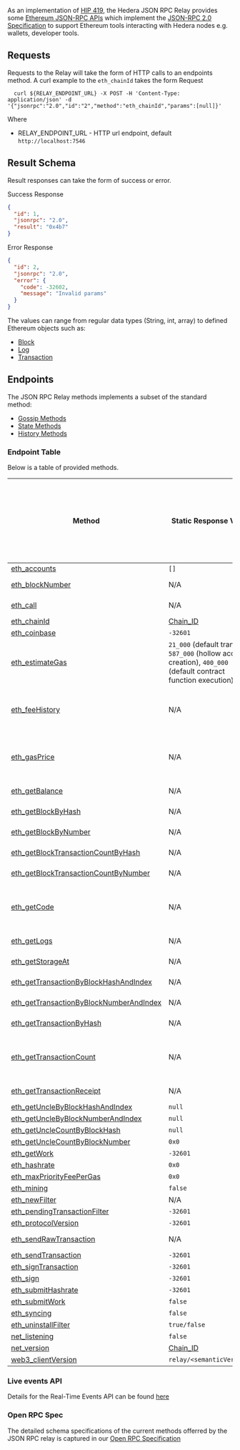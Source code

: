 As an implementation of [HIP 419](https://hips.hedera.com/hip/hip-482), the Hedera JSON RPC Relay provides some [Ethereum JSON-RPC APIs](https://ethereum.github.io/execution-apis/api-documentation/) which implement the [JSON-RPC 2.0 Specification](https://www.jsonrpc.org/specification) to support Ethereum tools interacting with Hedera nodes e.g. wallets, developer tools.

## Requests
Requests to the Relay will take the form of HTTP calls to an endpoints method.
A curl example to the `eth_chainId` takes the form
Request

```shell
  curl ${RELAY_ENDPOINT_URL} -X POST -H 'Content-Type: application/json' -d '{"jsonrpc":"2.0","id":"2","method":"eth_chainId","params":[null]}'
```

Where

- RELAY_ENDPOINT_URL - HTTP url endpoint, default `http://localhost:7546`

## Result Schema

Result responses can take the form of success or error.

Success Response

```json
{
  "id": 1,
  "jsonrpc": "2.0",
  "result": "0x4b7"
}
```

Error Response

```json
{
  "id": 2,
  "jsonrpc": "2.0",
  "error": {
    "code": -32602,
    "message": "Invalid params"
  }
}
```

The values can range from regular data types (String, int, array) to defined Ethereum objects such as:

- [Block](https://besu.hyperledger.org/en/stable/Reference/API-Objects/#block-object)
- [Log](https://besu.hyperledger.org/en/stable/Reference/API-Objects/#log-object)
- [Transaction](https://besu.hyperledger.org/en/stable/Reference/API-Objects/#transaction-object)

## Endpoints

The JSON RPC Relay methods implements a subset of the standard method:

- [Gossip Methods](https://ethereum.org/en/developers/docs/apis/json-rpc/#gossip-methods)
- [State Methods](https://ethereum.org/en/developers/docs/apis/json-rpc/#state_methods)
- [History Methods](https://ethereum.org/en/developers/docs/apis/json-rpc/#history_methods)

### Endpoint Table

Below is a table of provided methods.

| Method                                                                                                                                    | Static Response Value                     | Hedera Nodes (Relay Only, Mirror Node, Consensus Node, Both Nodes) |
|-------------------------------------------------------------------------------------------------------------------------------------------| ----------------------------------------- |--------------------------------------------------------------------|
| [eth_accounts](https://ethereum.org/en/developers/docs/apis/json-rpc/#eth_accounts)                                                       | `[]`                                      | N/A                                                                |
| [eth_blockNumber](https://ethereum.org/en/developers/docs/apis/json-rpc/#eth_blocknumber)                                                 | N/A                                       | Mirror Node                                                        |
| [eth_call](https://ethereum.org/en/developers/docs/apis/json-rpc/#eth_call)                                                               | N/A                                       | Consensus Node                                                     |
| [eth_chainId](https://besu.hyperledger.org/en/stable/Reference/API-Methods/#eth_chainid)                                                  | [Chain_ID](../README.md#configuration)    | Relay Only                                                         |
| [eth_coinbase](https://ethereum.org/en/developers/docs/apis/json-rpc/#eth_coinbase)                                                       | `-32601`                                  | N/A                                                                |
| [eth_estimateGas](https://ethereum.org/en/developers/docs/apis/json-rpc/#eth_estimategas)                                                 | `21_000` (default transfer), `587_000` (hollow account creation), `400_000` (default contract function execution)                                       | N/A                                                                |
| [eth_feeHistory](https://besu.hyperledger.org/en/stable/Reference/API-Methods/#eth_feehistory)                                            | N/A                                       | Mirror Node, Consensus Node backup                                 |
| [eth_gasPrice](https://ethereum.org/en/developers/docs/apis/json-rpc/#eth_gasprice)                                                       | N/A                                       | Mirror Node, Consensus Node backup                                 |
| [eth_getBalance](https://ethereum.org/en/developers/docs/apis/json-rpc/#eth_getbalance)                                                   | N/A                                       | Mirror Node                                                        |
| [eth_getBlockByHash](https://ethereum.org/en/developers/docs/apis/json-rpc/#eth_getblockbyhash)                                           | N/A                                       | Mirror Node                                                        |
| [eth_getBlockByNumber](https://ethereum.org/en/developers/docs/apis/json-rpc/#eth_getblockbynumber)                                       | N/A                                       | Mirror Node                                                        |
| [eth_getBlockTransactionCountByHash](https://ethereum.org/en/developers/docs/apis/json-rpc/#eth_getblocktransactioncountbyhash)           | N/A                                       | Mirror Node                                                        |
| [eth_getBlockTransactionCountByNumber](https://ethereum.org/en/developers/docs/apis/json-rpc/#eth_getblocktransactioncountbynumber)       | N/A                                       | Mirror Node                                                        |
| [eth_getCode](https://besu.hyperledger.org/en/stable/Reference/API-Methods/#eth_getCode)                                                  | N/A    | Mirror Node, Consensus Node backup                                 |
| [eth_getLogs](https://ethereum.org/en/developers/docs/apis/json-rpc/#eth_getlogs)                                                         | N/A                                       | Mirror Node                                                        |
| [eth_getStorageAt](https://ethereum.org/en/developers/docs/apis/json-rpc/#eth_getStorageAt)                                               | N/A                                       | Mirror Node                                                        |
| [eth_getTransactionByBlockHashAndIndex](https://ethereum.org/en/developers/docs/apis/json-rpc/#eth_gettransactionbyblockhashandindex)     | N/A                                       | Mirror Node                                                        |
| [eth_getTransactionByBlockNumberAndIndex](https://ethereum.org/en/developers/docs/apis/json-rpc/#eth_gettransactionbyblocknumberandindex) | N/A                                       | Mirror Node                                                        |
| [eth_getTransactionByHash](https://ethereum.org/en/developers/docs/apis/json-rpc/#eth_gettransactionbyhash)                               | N/A                                       | Mirror Node                                                        |
| [eth_getTransactionCount](https://ethereum.org/en/developers/docs/apis/json-rpc/#eth_gettransactioncount)                                 | N/A                                       | Mirror Node, Consensus Node backup                                 |
| [eth_getTransactionReceipt](https://ethereum.org/en/developers/docs/apis/json-rpc/#eth_gettransactionreceipt)                             | N/A                                       | Mirror Node                                                        
| [eth_getUncleByBlockHashAndIndex](https://ethereum.org/en/developers/docs/apis/json-rpc/#eth_getunclebyblockhashandindex)                 | `null`                                    | N/A                                                                |
| [eth_getUncleByBlockNumberAndIndex](https://ethereum.org/en/developers/docs/apis/json-rpc/#eth_getunclebyblocknumberandindex)             | `null`                                    | N/A                                                                |
| [eth_getUncleCountByBlockHash](https://ethereum.org/en/developers/docs/apis/json-rpc/#eth_getunclecountbyblockhash)                       | `null`                                    | N/A                                                                |
| [eth_getUncleCountByBlockNumber](https://ethereum.org/en/developers/docs/apis/json-rpc/#eth_getunclecountbyblocknumber)                   | `0x0`                                     | N/A                                                                |
| [eth_getWork](https://ethereum.org/en/developers/docs/apis/json-rpc/#eth_getwork)                                                         | `-32601`                                  | N/A                                                                |
| [eth_hashrate](https://ethereum.org/en/developers/docs/apis/json-rpc/#eth_hashrate)                                                       | `0x0`                                     | N/A                                                                |
| [eth_maxPriorityFeePerGas](https://docs.alchemy.com/reference/eth-maxpriorityfeepergas)                                                   | `0x0`                                   | N/A                                                                |
| [eth_mining](https://ethereum.org/en/developers/docs/apis/json-rpc/#eth_mining)                                                           | `false`                                   | N/A                                                                |
| [eth_newFilter](https://ethereum.org/en/developers/docs/apis/json-rpc/#eth_newfilter)                                                     | N/A                                                                                                               | N/A                                                                |
| [eth_pendingTransactionFilter](https://ethereum.org/en/developers/docs/apis/json-rpc/#eth_newpendingtransactionfilter)                    | `-32601`                                  | N/A                                                                |
| [eth_protocolVersion](https://ethereum.org/en/developers/docs/apis/json-rpc/#eth_protocolversion)                                         | `-32601`                                  | N/A                                                                |
| [eth_sendRawTransaction](https://ethereum.org/en/developers/docs/apis/json-rpc/#eth_sendrawtransaction)                                   | N/A                                       | Consensus Node                                                     |
| [eth_sendTransaction](https://ethereum.org/en/developers/docs/apis/json-rpc/#eth_sendtransaction)                                         | `-32601`                                  | N/A                                                                |
| [eth_signTransaction](https://ethereum.org/en/developers/docs/apis/json-rpc/#eth_signtransaction)                                         | `-32601`                                  | N/A                                                                |
| [eth_sign](https://ethereum.org/en/developers/docs/apis/json-rpc/#eth_sign)                                                               | `-32601`                                  | N/A                                                                |
| [eth_submitHashrate](https://ethereum.org/en/developers/docs/apis/json-rpc/#eth_submithashrate)                                           | `-32601`                                  | N/A                                                                |
| [eth_submitWork](https://ethereum.org/en/developers/docs/apis/json-rpc/#eth_submitwork)                                                   | `false`                                   | N/A                                                                |
| [eth_syncing](https://ethereum.org/en/developers/docs/apis/json-rpc/#eth_syncing)                                                         | `false`                                   | N/A                                                                |
| [eth_uninstallFilter](https://ethereum.org/en/developers/docs/apis/json-rpc/#eth_uninstallfilter)                                         | `true/false`                                                                                                      | Relay only                                                         |
| [net_listening](https://ethereum.org/en/developers/docs/apis/json-rpc/#net_listening)                                                     | `false`                                   | N/A                                                                |
| [net_version](https://ethereum.org/en/developers/docs/apis/json-rpc/#net_version)                                                         | [Chain_ID](../README.md#configuration)    | Relay Only                                                         |
| [web3_clientVersion](https://ethereum.org/en/developers/docs/apis/json-rpc/#web3_clientversion)                                           | `relay/<semanticVersion>`                 | Relay Only                                                         |

### Live events API

Details for the Real-Time Events API can be found [here](./live-events-api.md)

### Open RPC Spec
The detailed schema specifications of the current methods offerred by the JSON RPC relay is captured in our
[Open RPC Specification](https://playground.open-rpc.org/?schemaUrl=https://raw.githubusercontent.com/hashgraph/hedera-json-rpc-relay/main/docs/openrpc.json&uiSchema%5BappBar%5D%5Bui:splitView%5D=false&uiSchema%5BappBar%5D%5Bui:input%5D=false&uiSchema%5BappBar%5D%5Bui:examplesDropdown%5D=false)
